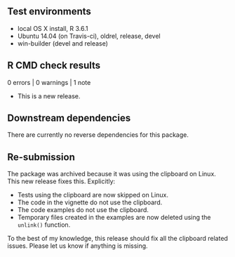 ## Test environments

* local OS X install, R 3.6.1
* Ubuntu 14.04 (on Travis-ci), oldrel, release, devel
* win-builder (devel and release)

## R CMD check results

0 errors | 0 warnings | 1 note

* This is a new release.

## Downstream dependencies

There are currently no reverse dependencies for this package.

## Re-submission

The package was archived because it was using the clipboard on Linux. This new release fixes this. Explicitly:

- Tests using the clipboard are now skipped on Linux.
- The code in the vignette do not use the clipboard.
- The code examples do not use the clipboard.
- Temporary files created in the examples are now deleted using the `unlink()` function.

To the best of my knowledge, this release should fix all the clipboard related issues. Please let us know if anything is missing.